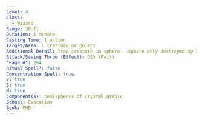 ```yaml
---
Level: 4
Class:
  - Wizard
Range: 30 ft.
Duration: 1 minute
Casting Time: 1 action
Target/Area: 1 creature or object
Additional Detail: Trap creature in sphere.  Sphere only destroyed by Disintegrate spell.
Attack/Saving Throw (Effect): DEX (Fail)
"Page #": 264
Ritual Spell?: false
Concentration Spell: true
V: true
S: true
M: true
Component(s): hemispheres of crystal,arabic
School: Evocation
Book: PHB
---
```

